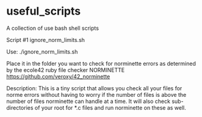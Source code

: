 # useful_scripts
A collection of use bash shell scripts

Script #1
ignore_norm_limits.sh

Use: ./ignore_norm_limits.sh

Place it in the folder you want to check for norminette errors as determined by the ecole42 ruby file checker NORMINETTE https://github.com/veroxy/42_norminette

Description: This is a tiny script that allows you check all your files for norme errors without having to worry if the number of files is above the number of files norminette can handle at a time. It will also check sub-directories of your root for *.c files and run norminette on these as well.
